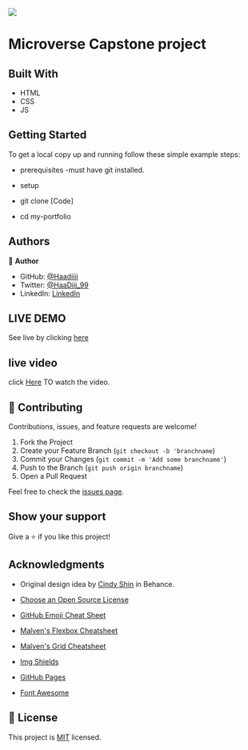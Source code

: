![](https://img.shields.io/badge/Microverse-blueviolet)


# Microverse Capstone project



## Built With

- HTML
- CSS
- JS

## Getting Started
To get a local copy up and running follow these simple example steps:

- prerequisites
-must have git installed.


- setup
- git clone [Code]
- cd my-portfolio


## Authors

👤 **Author**

- GitHub: [@Haadiiii](https://github.com/Haadiiii)
- Twitter: [@HaaDiii_99](https://twitter.com/HaaDiii_99)
- LinkedIn: [LinkedIn](https://www.linkedin.com/in/hamid-ali-01a872213/)

## LIVE DEMO
 See live by clicking [here](https://haadiiii.github.io/conference-page/)

## live video

click [Here](https://www.loom.com/share/9ce8abffda424e609fd7134dc7b3981d) TO watch the video.

## 🤝 Contributing

Contributions, issues, and feature requests are welcome!


1. Fork the Project
2. Create your Feature Branch (`git checkout -b 'branchname`)
3. Commit your Changes (`git commit -m 'Add some branchname'`)
4. Push to the Branch (`git push origin branchname`)
5. Open a Pull Request

Feel free to check the [issues page](../../issues/).

## Show your support

Give a ⭐️ if you like this project!

## Acknowledgments
* Original design idea by [Cindy Shin](https://www.behance.net/adagio07) in Behance.


* [Choose an Open Source License](https://choosealicense.com)
* [GitHub Emoji Cheat Sheet](https://www.webpagefx.com/tools/emoji-cheat-sheet)
* [Malven's Flexbox Cheatsheet](https://flexbox.malven.co/)
* [Malven's Grid Cheatsheet](https://grid.malven.co/)
* [Img Shields](https://shields.io)
* [GitHub Pages](https://pages.github.com)
* [Font Awesome](https://fontawesome.com)

## 📝 License

This project is [MIT](./MIT.md) licensed.
